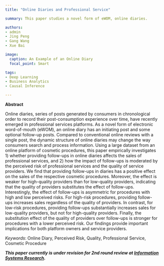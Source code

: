 ```yaml
---
title: "Online Diaries and Professional Service"

summary: This paper studies a novel form of eWOM, online diaries.

authors:
- admin
- Jing Peng
- Gang Wang
- Xue Bai

image:
  caption: An Example of an Online Diary
  focal_point: Smart

tags:
- Deep Learning
- Business Analytics
- Causal Inference

---
```


**Abstract**

Online diaries, series of posts generated by consumers in chronological order to record their post-consumption experience over time, have recently emerged in professional services platforms. As a novel form of electronic word-of-mouth (eWOM), an online diary has an initiating post and some optional follow-up posts. Compared to conventional online reviews with a single post, the dynamic structure of online diaries may change the way consumers search and process information. Using a large dataset from an online platform of cosmetic procedures, this paper empirically investigates 1) whether providing follow-ups in online diaries affects the sales of professional services, and 2) how the impact of follow-ups is moderated by the perceived risk of professional services and the quality of service providers. We find that providing follow-ups in diaries has a positive effect on the sales of the respective cosmetic procedures. Moreover, the effect is weaker for high-quality providers than for low-quality providers, indicating that the quality of providers substitutes the effect of follow-ups. Interestingly, the effect of follow-ups is asymmetric for procedures with high and low perceived risks. For high-risk procedures, providing follow-ups increases sales regardless of the quality of providers. In contrast, for low-risk procedures, providing follow-ups substantially increases sales for low-quality providers, but not for high-quality providers. Finally, the substitution effect of the quality of providers over follow-ups is stronger for procedures with a lower perceived risk. Our findings provide important implications for both platform owners and service providers. 

_Keywords_: Online Diary, Perceived Risk, Quality, Professional Service, Cosmetic Procedure


**_This paper currently is under revision for 2nd round review at [Information Systems Research](https://pubsonline.informs.org/journal/isre)._**
